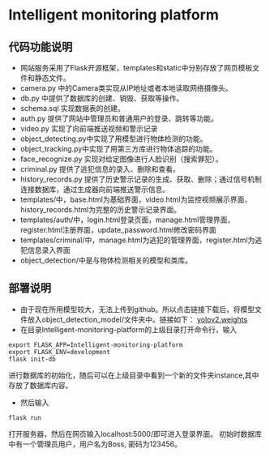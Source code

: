 # Intelligent monitoring platform

## 代码功能说明
- 网站服务采用了Flask开源框架，templates和static中分别存放了网页模板文件和静态文件。
- camera.py 中的Camera类实现从IP地址或者本地读取网络摄像头。
- db.py 中提供了数据库的创建、销毁、获取等操作。
- schema.sql 实现数据表的创建。
- auth.py 提供了网站中管理员和普通用户的登录、跳转等功能。
- video.py 实现了向前端推送视频和警示记录
- object_detecting.py中实现了用模型进行物体检测的功能。
- object_tracking.py中实现了用第三方库进行物体追踪的功能。
- face_recognize.py 实现对给定图像进行人脸识别（搜索罪犯）。
- criminal.py 提供了逃犯信息的录入、删除和查看。
- history_records.py 提供了历史警示记录的生成、获取、删除；通过信号机制连接数据库，通过生成器向前端推送警示信息。
- templates/中，base.html为基础界面，video.html为监控视频展示界面，history_records.html为完整的历史警示记录界面。
- templates/auth/中，login.html登录页面，manage.html管理界面，register.html注册界面，update_password.html修改密码界面
- templates/criminal/中，manage.html为逃犯的管理界面，register.html为逃犯信息录入界面
- object_detection/中是与物体检测相关的模型和类库。

## 部署说明
- 由于现在所用模型较大，无法上传到github。所以点击链接下载后，将模型文件放入object_detection_model/文件夹中。链接如下：
[yolov2.weights](https://cloud.tsinghua.edu.cn/f/38c409990a2f4bfb8d32/?dl=1)
- 在目录Intelligent-monitoring-platform的上级目录打开命令行，输入
```angular2html
export FLASK_APP=Intelligent-monitoring-platform
export FLASK_ENV=development
flask init-db
```
进行数据库的初始化，随后可以在上级目录中看到一个新的文件夹instance,其中存放了数据库内容。
- 然后输入
```angular2html
flask run
```
打开服务器，然后在网页输入localhost:5000/即可进入登录界面。
初始时数据库中有一个管理员用户，用户名为Boss, 密码为123456。
